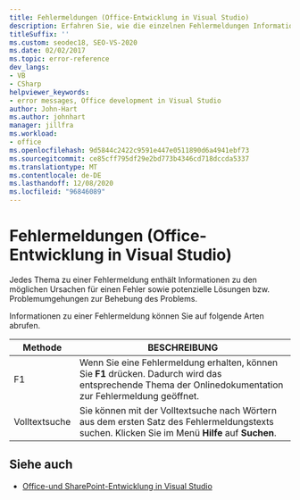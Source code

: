 ```yaml
---
title: Fehlermeldungen (Office-Entwicklung in Visual Studio)
description: Erfahren Sie, wie die einzelnen Fehlermeldungen Informationen zu möglichen Ursachen für Fehler und mögliche Lösungen oder Problem Umgehungen zur Behebung des Problems bereitstellen.
titleSuffix: ''
ms.custom: seodec18, SEO-VS-2020
ms.date: 02/02/2017
ms.topic: error-reference
dev_langs:
- VB
- CSharp
helpviewer_keywords:
- error messages, Office development in Visual Studio
author: John-Hart
ms.author: johnhart
manager: jillfra
ms.workload:
- office
ms.openlocfilehash: 9d5844c2422c9591e447e0511890d6a4941ebf73
ms.sourcegitcommit: ce85cff795df29e2bd773b4346cd718dccda5337
ms.translationtype: MT
ms.contentlocale: de-DE
ms.lasthandoff: 12/08/2020
ms.locfileid: "96846089"
---
```

# <a name="error-messages-office-development-in-visual-studio"></a>Fehlermeldungen (Office-Entwicklung in Visual Studio)
  Jedes Thema zu einer Fehlermeldung enthält Informationen zu den möglichen Ursachen für einen Fehler sowie potenzielle Lösungen bzw. Problemumgehungen zur Behebung des Problems.

 Informationen zu einer Fehlermeldung können Sie auf folgende Arten abrufen.

|Methode|BESCHREIBUNG|
|-|-|
|F1|Wenn Sie eine Fehlermeldung erhalten, können Sie **F1** drücken. Dadurch wird das entsprechende Thema der Onlinedokumentation zur Fehlermeldung geöffnet.|
|Volltextsuche|Sie können mit der Volltextsuche nach Wörtern aus dem ersten Satz des Fehlermeldungstexts suchen. Klicken Sie im Menü **Hilfe** auf **Suchen**.|

## <a name="see-also"></a>Siehe auch
- [Office-und SharePoint-Entwicklung in Visual Studio](../vsto/office-and-sharepoint-development-in-visual-studio.md)
